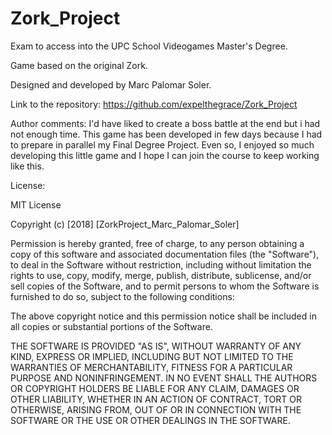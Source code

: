 # Zork_Project

Exam to access into the UPC School Videogames Master's Degree.



Game based on the original Zork.



Designed and developed by Marc Palomar Soler.



Link to the repository: https://github.com/expelthegrace/Zork_Project


Author comments: 
I'd have liked to create a boss battle at the end but i had not enough time.
This game has been developed in few days because I had to
prepare in parallel my Final Degree Project. Even so, I enjoyed so much developing
this little game and I hope I can join the course to keep working like this. 

License:

MIT License

Copyright (c) [2018] [ZorkProject_Marc_Palomar_Soler]

Permission is hereby granted, free of charge, to any person obtaining a copy
of this software and associated documentation files (the "Software"), to deal
in the Software without restriction, including without limitation the rights
to use, copy, modify, merge, publish, distribute, sublicense, and/or sell
copies of the Software, and to permit persons to whom the Software is
furnished to do so, subject to the following conditions:

The above copyright notice and this permission notice shall be included in all
copies or substantial portions of the Software.

THE SOFTWARE IS PROVIDED "AS IS", WITHOUT WARRANTY OF ANY KIND, EXPRESS OR
IMPLIED, INCLUDING BUT NOT LIMITED TO THE WARRANTIES OF MERCHANTABILITY,
FITNESS FOR A PARTICULAR PURPOSE AND NONINFRINGEMENT. IN NO EVENT SHALL THE
AUTHORS OR COPYRIGHT HOLDERS BE LIABLE FOR ANY CLAIM, DAMAGES OR OTHER
LIABILITY, WHETHER IN AN ACTION OF CONTRACT, TORT OR OTHERWISE, ARISING FROM,
OUT OF OR IN CONNECTION WITH THE SOFTWARE OR THE USE OR OTHER DEALINGS IN THE
SOFTWARE.